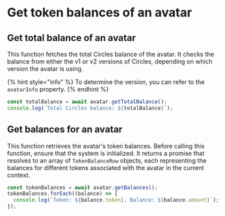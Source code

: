 # Get token balances of an avatar

## Get total balance of an avatar

This function fetches the total Circles balance of the avatar. It checks the balance from either the v1 or v2 versions of Circles, depending on which version the avatar is using.&#x20;

{% hint style="info" %}
To determine the version, you can refer to the `avatarInfo` property.
{% endhint %}

```typescript
const totalBalance = await avatar.getTotalBalance();
console.log(`Total Circles balance: ${totalBalance}`);
```



## Get balances for an avatar

This function retrieves the avatar's token balances. Before calling this function, ensure that the system is initialized. It returns a promise that resolves to an array of `TokenBalanceRow` objects, each representing the balances for different tokens associated with the avatar in the current context.

```typescript
const tokenBalances = await avatar.getBalances();
tokenBalances.forEach((balance) => {
  console.log(`Token: ${balance.token}, Balance: ${balance.amount}`);
});

```





